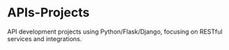 # APIs-Projects
API development projects using Python/Flask/Django, focusing on RESTful services and integrations.
